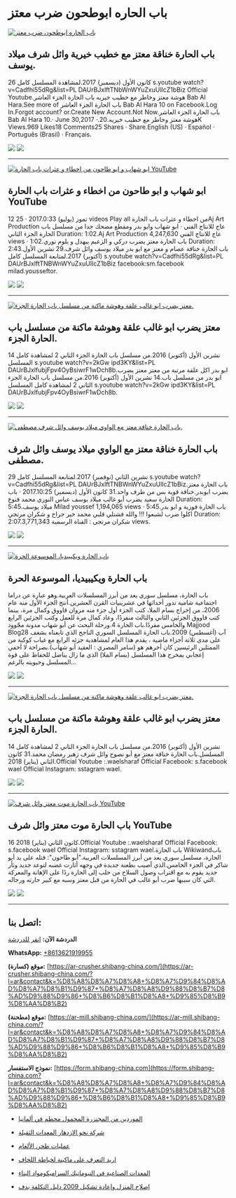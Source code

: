 # باب الحاره ابوطحون ضرب معتز

<a href="https://swt.shibang-china.com/?l=ar&img&k=%D8%A8%D8%A7%D8%A8+%D8%A7%D9%84%D8%AD%D8%A7%D8%B1%D9%87+%D8%A7%D8%A8%D9%88%D8%B7%D8%AD%D9%88%D9%86+%D8%B6%D8%B1%D8%A8+%D9%85%D8%B9%D8%AA%D8%B2" target="_blank">![باب الحاره ابوطحون ضرب معتز](http://static.shibang-china.com/all-800x300/884.jpg)</a>

## باب الحارة خناقة معتز مع خطيب خيرية وائل شرف ميلاد يوسف.
26 كانون الأول (ديسمبر) 2017.لمشاهدة المسلسل كامل s.youtube watch?v=Cadfhi55dRg&amp;list=PL DAUrBJxlftTNbWnWYuZxuUlIcZ1bBiz Official Youtube.هوشة معتز وخاطر مع خطيب خيريه باب الحارة الجزء العاشر Bab Al Hara.See more of باب الحارة الجزء العاشر Bab Al Hara 10 on Facebook.Log In.Forgot account? or.Create New Account.Not Now.باب الحارة الجزء العاشر Bab Al Hara 10.· June 30,2017 ·.هوشة معتز وخاطر مع خطيب خيريه.20K Views.969 Likes18 Comments25 Shares &middot; Share.English (US) · Español · Português (Brasil) · Français.


<a href="https://whatsapp.shibangsoft.com/WhatsApp.php" target="_blank" title="WhatsApp">![](http://static.shibang-china.com/icon/whatsapp.png)</a> <a href="https://swt.shibang-china.com/?l=ar&icon&k=%D8%A8%D8%A7%D8%A8+%D8%A7%D9%84%D8%AD%D8%A7%D8%B1%D9%87+%D8%A7%D8%A8%D9%88%D8%B7%D8%AD%D9%88%D9%86+%D8%B6%D8%B1%D8%A8+%D9%85%D8%B9%D8%AA%D8%B2" target="_blank">![](http://static.shibang-china.com/icon/chat-ar.png)</a>

---

<a href="https://swt.shibang-china.com/?l=ar&img&k=%D8%A8%D8%A7%D8%A8+%D8%A7%D9%84%D8%AD%D8%A7%D8%B1%D9%87+%D8%A7%D8%A8%D9%88%D8%B7%D8%AD%D9%88%D9%86+%D8%B6%D8%B1%D8%A8+%D9%85%D8%B9%D8%AA%D8%B2" target="_blank">![ابو شهاب و ابو طاحون من اخطاء و عثرات باب الحارة YouTube](http://static.shibang-china.com/all-800x300/98.jpg)</a>

## ابو شهاب و ابو طاحون من اخطاء و عثرات باب الحارة YouTube
12 تموز (يوليو) 2017.0:33 &middot; 25 videos Play all من اخطاء و عثرات باب الحارةAj Art Production عاج للانتاج الفني &middot; ابو شهاب وابو بدر ومقطع مضحك جدا من مسلسل باب الحارة الجزء الثاني Duration: 1:02.Aj Art Production عاج للانتاج الفني 4,247,630 views &middot; 1:02.باب الحارة معتز يضرب دركي و الزعيم يبهدل و يلوم نوري Duration: 2:43.باب الحارة خناقة عصام و معتز مع ابو بدر ميلاد يوسف وائل شرف.29 تشرين الأول (أكتوبر) 2017.لمتابعة المسلسل كامل s.youtube watch?v=Cadfhi55dRg&amp;list=PL DAUrBJxlftTNBWnWYuZxuUlIcZ1bBiz facebook:sm.facebook milad.yousseftor.


<a href="https://whatsapp.shibangsoft.com/WhatsApp.php" target="_blank" title="WhatsApp">![](http://static.shibang-china.com/icon/whatsapp.png)</a> <a href="https://swt.shibang-china.com/?l=ar&icon&k=%D8%A8%D8%A7%D8%A8+%D8%A7%D9%84%D8%AD%D8%A7%D8%B1%D9%87+%D8%A7%D8%A8%D9%88%D8%B7%D8%AD%D9%88%D9%86+%D8%B6%D8%B1%D8%A8+%D9%85%D8%B9%D8%AA%D8%B2" target="_blank">![](http://static.shibang-china.com/icon/chat-ar.png)</a>

---

<a href="https://swt.shibang-china.com/?l=ar&img&k=%D8%A8%D8%A7%D8%A8+%D8%A7%D9%84%D8%AD%D8%A7%D8%B1%D9%87+%D8%A7%D8%A8%D9%88%D8%B7%D8%AD%D9%88%D9%86+%D8%B6%D8%B1%D8%A8+%D9%85%D8%B9%D8%AA%D8%B2" target="_blank">![معتز يضرب ابو غالب علقة وهوشة ماكنة من مسلسل باب الحارة الجزء.](http://static.shibang-china.com/all-800x300/1184.jpg)</a>

## معتز يضرب ابو غالب علقة وهوشة ماكنة من مسلسل باب الحارة الجزء.
14 تشرين الأول (أكتوبر) 2016.من مسلسل باب الحارة الجزء الثاني 2 لمشاهدة كامل المسلسل s.youtube watch?v=2kGw ipd3KY&amp;list=PL DAUrBJxlfubjFpv4OyBsiwrF1wDch8b.ابو بدر اكل علقة مرتبة من معتز معتز يضرب ابو بدر من مسلسل باب.14 تشرين الأول (أكتوبر) 2016.من مسلسل باب الحارة الجزء الثاني 2 لمشاهدة كامل المسلسل s.youtube watch?v=2kGw ipd3KY&amp;list=PL DAUrBJxlfubjFpv4OyBsiwrF1wDch8b.


<a href="https://whatsapp.shibangsoft.com/WhatsApp.php" target="_blank" title="WhatsApp">![](http://static.shibang-china.com/icon/whatsapp.png)</a> <a href="https://swt.shibang-china.com/?l=ar&icon&k=%D8%A8%D8%A7%D8%A8+%D8%A7%D9%84%D8%AD%D8%A7%D8%B1%D9%87+%D8%A7%D8%A8%D9%88%D8%B7%D8%AD%D9%88%D9%86+%D8%B6%D8%B1%D8%A8+%D9%85%D8%B9%D8%AA%D8%B2" target="_blank">![](http://static.shibang-china.com/icon/chat-ar.png)</a>

---

<a href="https://swt.shibang-china.com/?l=ar&img&k=%D8%A8%D8%A7%D8%A8+%D8%A7%D9%84%D8%AD%D8%A7%D8%B1%D9%87+%D8%A7%D8%A8%D9%88%D8%B7%D8%AD%D9%88%D9%86+%D8%B6%D8%B1%D8%A8+%D9%85%D8%B9%D8%AA%D8%B2" target="_blank">![باب الحارة خناقة معتز مع الواوي ميلاد يوسف وائل شرف مصطفى.](http://static.shibang-china.com/all-800x300/1392.jpg)</a>

## باب الحارة خناقة معتز مع الواوي ميلاد يوسف وائل شرف مصطفى.
29 تشرين الثاني (نوفمبر) 2017.لمتابعة المسلسل كامل s.youtube watch?v=Cadfhi55dRg&amp;list=PL DAUrBJxlftTNBWnWYuZxuUlIcZ1bBiz.باب الحارة معتز يضرب ابوبدر.خناقة قوية بس من طرف واحد.31 كانون الأول (ديسمبر) 2017.10:25 &middot; باب الحارة سعيد يضرب أبو غالب ميلاد يوسف عباس النوري محمد قنوع Duration: 5:45.ميلاد يوسف Milad youssef 1,194,065 views &middot; 5:45.باب الحارة فوزية و ابو بدر اكلوا ضرب لشبعوا !!! والله فشتلي قلبي محمد خير جراح و شكران مرتجي Duration: 2:07.شكران مرتجى : القناة الرسمية 3,771,343 views.


<a href="https://whatsapp.shibangsoft.com/WhatsApp.php" target="_blank" title="WhatsApp">![](http://static.shibang-china.com/icon/whatsapp.png)</a> <a href="https://swt.shibang-china.com/?l=ar&icon&k=%D8%A8%D8%A7%D8%A8+%D8%A7%D9%84%D8%AD%D8%A7%D8%B1%D9%87+%D8%A7%D8%A8%D9%88%D8%B7%D8%AD%D9%88%D9%86+%D8%B6%D8%B1%D8%A8+%D9%85%D8%B9%D8%AA%D8%B2" target="_blank">![](http://static.shibang-china.com/icon/chat-ar.png)</a>

---

<a href="https://swt.shibang-china.com/?l=ar&img&k=%D8%A8%D8%A7%D8%A8+%D8%A7%D9%84%D8%AD%D8%A7%D8%B1%D9%87+%D8%A7%D8%A8%D9%88%D8%B7%D8%AD%D9%88%D9%86+%D8%B6%D8%B1%D8%A8+%D9%85%D8%B9%D8%AA%D8%B2" target="_blank">![باب الحارة ويكيبيديا، الموسوعة الحرة](http://static.shibang-china.com/all-800x300/132.jpg)</a>

## باب الحارة ويكيبيديا، الموسوعة الحرة
باب الحارة، مسلسل سوري يعد من أبرز المسلسلات العربية.وهو عبارة عن دراما اجتماعية شامية تدور أحداثها في عشرينيات القرن العشرين.أنتج الجزء الأول منه عام 2006، من إخراج بسام الملا، كتب الجزء أول جزء منه مروان قاووق وكمال مرة، بينما كتب قاووق الجزئين الثاني والثالث منفردًا، وعاد كمال مرة للعمل وكتب الجزئين الرابع والخامس مفردًا.باب الحارة 4.ورحلة البحث عن أبو شهاب مدونة مجّوود Majjood Blog28 آب (أغسطس) 2009.باب الحارة المسلسل السوري الناجح الذي تابعناه بشغف على مدى ثلاثة أجزاء ماضية ، يقدم هذا العام لمشاهدية جزئه الرابع مع غياب كوكبة من الممثلين الرئيسين كان أخرهم هو (سامر المصري : العقيد أبو شهاب).بصراحة لا أخفي إعجابي بمخرج هذا المسلسل (بسام الملا) الذي ما زال يناضل للحفاظ على قوة المسلسل وحيويته بالرغم…


<a href="https://whatsapp.shibangsoft.com/WhatsApp.php" target="_blank" title="WhatsApp">![](http://static.shibang-china.com/icon/whatsapp.png)</a> <a href="https://swt.shibang-china.com/?l=ar&icon&k=%D8%A8%D8%A7%D8%A8+%D8%A7%D9%84%D8%AD%D8%A7%D8%B1%D9%87+%D8%A7%D8%A8%D9%88%D8%B7%D8%AD%D9%88%D9%86+%D8%B6%D8%B1%D8%A8+%D9%85%D8%B9%D8%AA%D8%B2" target="_blank">![](http://static.shibang-china.com/icon/chat-ar.png)</a>

---

<a href="https://swt.shibang-china.com/?l=ar&img&k=%D8%A8%D8%A7%D8%A8+%D8%A7%D9%84%D8%AD%D8%A7%D8%B1%D9%87+%D8%A7%D8%A8%D9%88%D8%B7%D8%AD%D9%88%D9%86+%D8%B6%D8%B1%D8%A8+%D9%85%D8%B9%D8%AA%D8%B2" target="_blank">![معتز يضرب ابو غالب علقة وهوشة ماكنة من مسلسل باب الحارة الجزء.](http://static.shibang-china.com/all-800x300/21.jpg)</a>

## معتز يضرب ابو غالب علقة وهوشة ماكنة من مسلسل باب الحارة الجزء.
14 تشرين الأول (أكتوبر) 2016.من مسلسل باب الحارة الجزء الثاني 2 لمشاهدة كامل المسلسل.باب الحارة خناقة معتز مع أبو نصوح وائل شرف زهير رمضان محمد.31 كانون الثاني (يناير) 2018.Official Youtube :.waelsharaf Official Facebook: s.facebook wael Official Instagram: sstagram wael.


<a href="https://whatsapp.shibangsoft.com/WhatsApp.php" target="_blank" title="WhatsApp">![](http://static.shibang-china.com/icon/whatsapp.png)</a> <a href="https://swt.shibang-china.com/?l=ar&icon&k=%D8%A8%D8%A7%D8%A8+%D8%A7%D9%84%D8%AD%D8%A7%D8%B1%D9%87+%D8%A7%D8%A8%D9%88%D8%B7%D8%AD%D9%88%D9%86+%D8%B6%D8%B1%D8%A8+%D9%85%D8%B9%D8%AA%D8%B2" target="_blank">![](http://static.shibang-china.com/icon/chat-ar.png)</a>

---

<a href="https://swt.shibang-china.com/?l=ar&img&k=%D8%A8%D8%A7%D8%A8+%D8%A7%D9%84%D8%AD%D8%A7%D8%B1%D9%87+%D8%A7%D8%A8%D9%88%D8%B7%D8%AD%D9%88%D9%86+%D8%B6%D8%B1%D8%A8+%D9%85%D8%B9%D8%AA%D8%B2" target="_blank">![باب الحارة موت معتز وائل شرف YouTube](http://static.shibang-china.com/all-800x300/473.jpg)</a>

## باب الحارة موت معتز وائل شرف YouTube
16 كانون الثاني (يناير) 2018.Official Youtube :.waelsharaf Official Facebook: s.facebook wael Official Instagram: sstagram wael.باب الحارة Wikiwandباب الحارة، مسلسل سوري يعد من أبرز المسلسلات العربية.&quot;أبو طاحون&quot;: قتله على يد أبو شاكر في الجزء الخامس.الذي أصيب بطعنة جديدة في وجهه أثارت غضبه لتوعد جديد وثأر جديد يقوم به مع اقتراب وصول السلاح من حلب إلى الحارة ردًا على الإهانة والمعركة التي كان سببها ضرب أبو غالب في الحارة من قبل معتز وسبه مع كبير حارته ورجاله.


<a href="https://whatsapp.shibangsoft.com/WhatsApp.php" target="_blank" title="WhatsApp">![](http://static.shibang-china.com/icon/whatsapp.png)</a> <a href="https://swt.shibang-china.com/?l=ar&icon&k=%D8%A8%D8%A7%D8%A8+%D8%A7%D9%84%D8%AD%D8%A7%D8%B1%D9%87+%D8%A7%D8%A8%D9%88%D8%B7%D8%AD%D9%88%D9%86+%D8%B6%D8%B1%D8%A8+%D9%85%D8%B9%D8%AA%D8%B2" target="_blank">![](http://static.shibang-china.com/icon/chat-ar.png)</a>

---
## اتصل بنا:

**الدردشة الآن:** [انقر للدردشة](https://swt.shibang-china.com?l=ar&contact&k=%D8%A8%D8%A7%D8%A8+%D8%A7%D9%84%D8%AD%D8%A7%D8%B1%D9%87+%D8%A7%D8%A8%D9%88%D8%B7%D8%AD%D9%88%D9%86+%D8%B6%D8%B1%D8%A8+%D9%85%D8%B9%D8%AA%D8%B2)

**WhatsApp:**  [+8613621919955](https://whatsapp.shibangsoft.com/WhatsApp.php)

**موقع (كسارة):** [https://ar-crusher.shibang-china.com/](https://ar-crusher.shibang-china.com/?l=ar&contact&k=%D8%A8%D8%A7%D8%A8+%D8%A7%D9%84%D8%AD%D8%A7%D8%B1%D9%87+%D8%A7%D8%A8%D9%88%D8%B7%D8%AD%D9%88%D9%86+%D8%B6%D8%B1%D8%A8+%D9%85%D8%B9%D8%AA%D8%B2)

**موقع (مطحنة):** [https://ar-mill.shibang-china.com/](https://ar-mill.shibang-china.com/?l=ar&contact&k=%D8%A8%D8%A7%D8%A8+%D8%A7%D9%84%D8%AD%D8%A7%D8%B1%D9%87+%D8%A7%D8%A8%D9%88%D8%B7%D8%AD%D9%88%D9%86+%D8%B6%D8%B1%D8%A8+%D9%85%D8%B9%D8%AA%D8%B2)

**نموذج الاستفسار:** [https://form.shibang-china.com](https://form.shibang-china.com?l=ar&contact&k=%D8%A8%D8%A7%D8%A8+%D8%A7%D9%84%D8%AD%D8%A7%D8%B1%D9%87+%D8%A7%D8%A8%D9%88%D8%B7%D8%AD%D9%88%D9%86+%D8%B6%D8%B1%D8%A8+%D9%85%D8%B9%D8%AA%D8%B2)

* [الموردين من المجنزرة المحمول محطم في ألمانيا](../32/%D8%A7%D9%84%D9%85%D9%88%D8%B1%D8%AF%D9%8A%D9%86%20%D9%85%D9%86%20%D8%A7%D9%84%D9%85%D8%AC%D9%86%D8%B2%D8%B1%D8%A9%20%D8%A7%D9%84%D9%85%D8%AD%D9%85%D9%88%D9%84%20%D9%85%D8%AD%D8%B7%D9%85%20%D9%81%D9%8A%20%D8%A3%D9%84%D9%85%D8%A7%D9%86%D9%8A%D8%A7.md)

* [شركة نحو الازدهار المعدات الثقيلة](../31/%D8%B4%D8%B1%D9%83%D8%A9%20%D9%86%D8%AD%D9%88%20%D8%A7%D9%84%D8%A7%D8%B2%D8%AF%D9%87%D8%A7%D8%B1%20%D8%A7%D9%84%D9%85%D8%B9%D8%AF%D8%A7%D8%AA%20%D8%A7%D9%84%D8%AB%D9%82%D9%8A%D9%84%D8%A9.md)

* [عمليات طحن الألغام](../34/%D8%B9%D9%85%D9%84%D9%8A%D8%A7%D8%AA%20%D8%B7%D8%AD%D9%86%20%D8%A7%D9%84%D8%A3%D9%84%D8%BA%D8%A7%D9%85.md)

* [اريد التعرف على ماكينة لخياطة اللحاف](../33/%D8%A7%D8%B1%D9%8A%D8%AF%20%D8%A7%D9%84%D8%AA%D8%B9%D8%B1%D9%81%20%D8%B9%D9%84%D9%89%20%D9%85%D8%A7%D9%83%D9%8A%D9%86%D8%A9%20%D9%84%D8%AE%D9%8A%D8%A7%D8%B7%D8%A9%20%D8%A7%D9%84%D9%84%D8%AD%D8%A7%D9%81.md)

* [المعدات الصناعية في النيوماتيك السراميكومواد البناء](../35/%D8%A7%D9%84%D9%85%D8%B9%D8%AF%D8%A7%D8%AA%20%D8%A7%D9%84%D8%B5%D9%86%D8%A7%D8%B9%D9%8A%D8%A9%20%D9%81%D9%8A%20%D8%A7%D9%84%D9%86%D9%8A%D9%88%D9%85%D8%A7%D8%AA%D9%8A%D9%83%20%D8%A7%D9%84%D8%B3%D8%B1%D8%A7%D9%85%D9%8A%D9%83%D9%88%D9%85%D9%88%D8%A7%D8%AF%20%D8%A7%D9%84%D8%A8%D9%86%D8%A7%D8%A1.md)

* [إصلاح المنزل وإعادة تشكيل 2009 دليل التكلفة بدف](../33/%D8%A5%D8%B5%D9%84%D8%A7%D8%AD%20%D8%A7%D9%84%D9%85%D9%86%D8%B2%D9%84%20%D9%88%D8%A5%D8%B9%D8%A7%D8%AF%D8%A9%20%D8%AA%D8%B4%D9%83%D9%8A%D9%84%202009%20%D8%AF%D9%84%D9%8A%D9%84%20%D8%A7%D9%84%D8%AA%D9%83%D9%84%D9%81%D8%A9%20%D8%A8%D8%AF%D9%81.md)